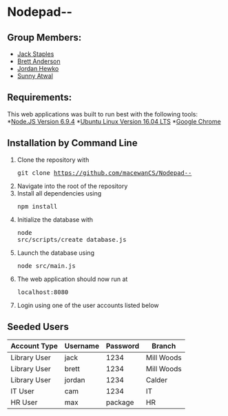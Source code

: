 # Nodepad--

## Group Members:
* [Jack Staples](https://github.com/JackStaples)
* [Brett Anderson](https://github.com/Brett-A-T-Anderson)
* [Jordan Hewko](https://github.com/jordanhewko)
* [Sunny Atwal](https://github.com/atwalg2)

## Requirements:
This web applications was built to run best with the following tools:
*[Node.JS Version 6.9.4](https://nodejs.org/download/release/v6.9.4/)
*[Ubuntu Linux Version 16.04 LTS](http://releases.ubuntu.com/16.04/)
*[Google Chrome](https://www.google.com/chrome/)

## Installation by Command Line
1. Clone the repository with <pre>git clone https://github.com/macewanCS/Nodepad--</pre>
2. Navigate into the root of the repository
3. Install all dependencies using <pre>npm install</pre>
4. Initialize the database with <pre>node src/scripts/create_database.js</pre>
5. Launch the database using <pre>node src/main.js</pre>
6. The web application should now run at <pre>localhost:8080</pre>
7. Login using one of the user accounts listed below

## Seeded Users
| Account Type  |  Username | Password  | Branch  |
|---|---|---|---|
| Library User  | jack  | 1234  | Mill Woods  |
| Library User  | brett  | 1234  | Mill Woods  |
| Library User  | jordan  | 1234  | Calder  |
| IT User  | cam  | 1234  | IT  |
| HR User  | max  | package  | HR  |
